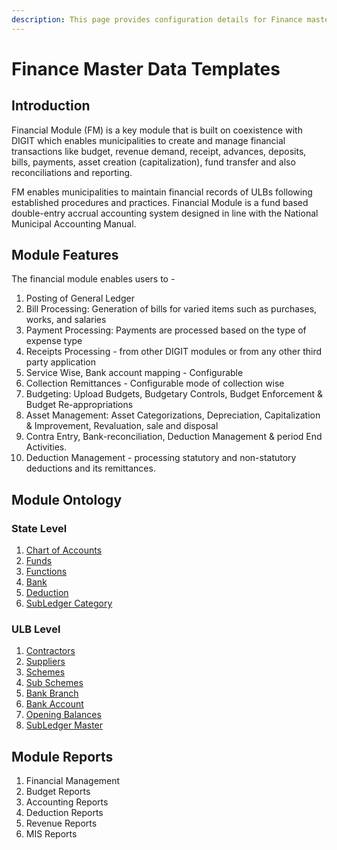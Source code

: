 ```yaml
---
description: This page provides configuration details for Finance master data templates
---
```


# Finance Master Data Templates

## Introduction <a id="introduction"></a>

Financial Module \(FM\) is a key module that is built on coexistence with DIGIT which enables municipalities to create and manage financial transactions like budget, revenue demand, receipt, advances, deposits, bills, payments, asset creation \(capitalization\), fund transfer and also reconciliations and reporting.

FM enables municipalities to maintain financial records of ULBs following established procedures and practices. Financial Module is a fund based double-entry accrual accounting system designed in line with the National Municipal Accounting Manual.

## Module Features <a id="module-features"></a>

The financial module enables users to -

1. Posting of General Ledger
2. Bill Processing: Generation of bills for varied items such as purchases, works, and salaries
3. Payment Processing: Payments are processed based on the type of expense type
4. Receipts Processing - from other DIGIT modules or from any other third party application
5. Service Wise, Bank account mapping - Configurable
6. Collection Remittances - Configurable mode of collection wise
7. Budgeting: Upload Budgets, Budgetary Controls, Budget Enforcement & Budget Re-appropriations
8. Asset Management: Asset Categorizations, Depreciation, Capitalization & Improvement, Revaluation, sale and disposal
9. Contra Entry, Bank-reconciliation, Deduction Management & period End Activities.
10. Deduction Management - processing statutory and non-statutory deductions and its remittances.

## Module Ontology <a id="module-ontology"></a>

### State Level <a id="state-level"></a>

1. ​[Chart of Accounts](https://digit-discuss.atlassian.net/wiki/spaces/DO/pages/424214577/Chart+of+Accounts)​
2. ​[Funds](https://digit-discuss.atlassian.net/wiki/spaces/DO/pages/424738850/Funds)​
3. ​[Functions](https://digit-discuss.atlassian.net/wiki/spaces/DO/pages/424575016/Functions)​
4. ​[Bank](https://digit-discuss.atlassian.net/wiki/spaces/DO/pages/424673315/Bank)​
5. ​[Deduction](https://digit-discuss.atlassian.net/wiki/spaces/DO/pages/424575032/Deduction)​
6. ​[SubLedger Category](https://digit-discuss.atlassian.net/wiki/spaces/DO/pages/515473513/SubLedger+Category)​

### ULB Level <a id="ulb-level"></a>

1. ​[Contractors](https://digit-discuss.atlassian.net/wiki/spaces/DO/pages/424607790/Contractors)​
2. ​[Suppliers](https://digit-discuss.atlassian.net/wiki/spaces/DO/pages/424345645/Suppliers)​
3. ​[Schemes](https://digit-discuss.atlassian.net/wiki/spaces/DO/pages/424214587/Schemes)​
4. ​[Sub Schemes](https://digit-discuss.atlassian.net/wiki/spaces/DO/pages/424476705/Sub+Schemes)​
5. ​[Bank Branch](https://digit-discuss.atlassian.net/wiki/spaces/DO/pages/424280095/Bank+Branch)​
6. ​[Bank Account](https://digit-discuss.atlassian.net/wiki/spaces/DO/pages/424575043/Bank+Account)​
7. ​[Opening Balances](https://digit-discuss.atlassian.net/wiki/spaces/DO/pages/424345692/Opening+Balances)​
8. ​[SubLedger Master](https://digit-discuss.atlassian.net/wiki/spaces/DO/pages/424738870/SubLedger+Master)​

## Module Reports <a id="module-reports"></a>

1. Financial Management
2. Budget Reports
3. Accounting Reports
4. Deduction Reports
5. Revenue Reports
6. MIS Reports

[  
](https://docs.digit.org/configure-digit/configuring-master-data-templates/module-setup/hrms-data/system-users)

